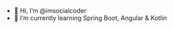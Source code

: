 - 👋 Hi, I’m @imsocialcoder
- 🌱 I’m currently learning Spring Boot, Angular & Kotlin


<!---
imsocialcoder/imsocialcoder is a ✨ special ✨ repository because its `README.md` (this file) appears on your GitHub profile.
You can click the Preview link to take a look at your changes.
--->
